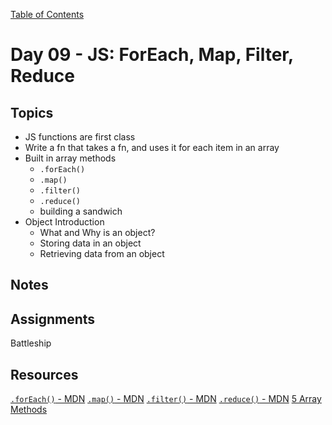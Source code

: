 [Table of Contents](/README.md)

# Day 09 - JS: ForEach, Map, Filter, Reduce

## Topics
* JS functions are first class  
* Write a fn that takes a fn, and uses it for each item in an array
* Built in array methods
	* `.forEach()`
	* `.map()`
	* `.filter()`
	* `.reduce()`
	* building a sandwich
* Object Introduction
	* What and Why is an object?
	* Storing data in an object
	* Retrieving data from an object

## Notes
<!-- More detailed notes from class, including whiteboard photos etc -->

<!-- ## Code
[Code we wrote in class today](https://github.com/TIY-Austin-Front-End-Engineering/Curriculum/tree/master/notes/day-09/examples) -->

## Assignments
Battleship

## Resources
[`.forEach()` - MDN](https://developer.mozilla.org/en-US/docs/Web/JavaScript/Reference/Global_Objects/Array/forEach)
[`.map()` - MDN](https://developer.mozilla.org/en-US/docs/Web/JavaScript/Reference/Global_Objects/Array/map)
[`.filter()` - MDN](https://developer.mozilla.org/en-US/docs/Web/JavaScript/Reference/Global_Objects/Array/filter)
[`.reduce()` - MDN](https://developer.mozilla.org/en-US/docs/Web/JavaScript/Reference/Global_Objects/Array/reduce)
[5 Array Methods](http://colintoh.com/blog/5-array-methods-that-you-should-use-today)
